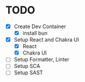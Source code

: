 # TODO

- [x] Create Dev Container
    - [x] install bun
- [x] Setup React and Chakra UI
    - [x] React
    - [x] Chakra UI
- [ ] Setup Formatter, Linter
- [ ] Setup SCA
- [ ] Setup SAST
